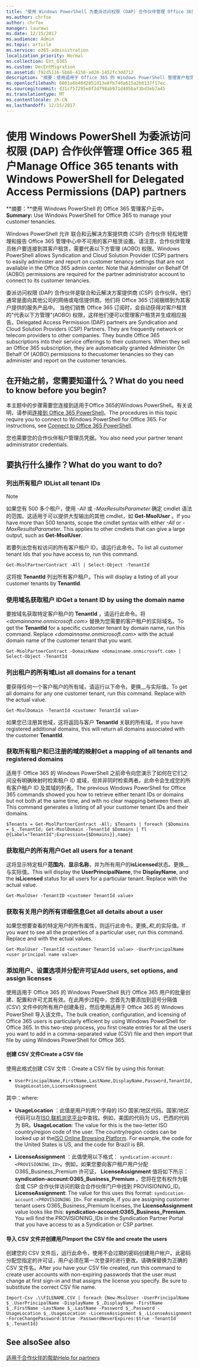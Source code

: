 ```yaml
---
title: "使用 Windows PowerShell 为委派访问权限 (DAP) 合作伙伴管理 Office 365 租户"
ms.author: chrfox
author: chrfox
manager: laurawi
ms.date: 12/15/2017
ms.audience: Admin
ms.topic: article
ms.service: o365-administration
localization_priority: Normal
ms.collection: Ent_O365
ms.custom: DecEntMigration
ms.assetid: f92d5116-5b66-4150-ad20-1452fc3dd712
description: "摘要：使用适用于 Office 365 的 Windows PowerShell 管理客户租赁。"
ms.openlocfilehash: 6001a6b40d2851d13e8fb74da615a2b8137f17ec
ms.sourcegitcommit: d31cf57295e8f3d798ab971d405baf3bd3eb7a45
ms.translationtype: MT
ms.contentlocale: zh-CN
ms.lasthandoff: 12/15/2017
---
```

# <a name="manage-office-365-tenants-with-windows-powershell-for-delegated-access-permissions-dap-partners"></a><span data-ttu-id="f966d-103">使用 Windows PowerShell 为委派访问权限 (DAP) 合作伙伴管理 Office 365 租户</span><span class="sxs-lookup"><span data-stu-id="f966d-103">Manage Office 365 tenants with Windows PowerShell for Delegated Access Permissions (DAP) partners</span></span>

 <span data-ttu-id="f966d-104">**摘要：**使用 Windows PowerShell 的 Office 365 管理客户云中。</span><span class="sxs-lookup"><span data-stu-id="f966d-104">**Summary:** Use Windows PowerShell for Office 365 to manage your customer tenancies.</span></span>
  
<span data-ttu-id="f966d-p101">Windows PowerShell 允许 联合和云解决方案提供商 (CSP) 合作伙伴 轻松地管理和报告 Office 365 管理中心中不可用的客户租赁设置。请注意，合作伙伴管理员帐户要连接到其客户租赁，需要代表以下方管理 (AOBO) 权限。</span><span class="sxs-lookup"><span data-stu-id="f966d-p101">Windows PowerShell allows Syndication and Cloud Solution Provider (CSP) partners to easily administer and report on customer tenancy settings that are not available in the Office 365 admin center. Note that Administer on Behalf Of (AOBO) permissions are required for the partner administrator account to connect to its customer tenancies.</span></span>
  
<span data-ttu-id="f966d-p102">委派访问权限 (DAP) 合作伙伴是联合和云解决方案提供商 (CSP) 合作伙伴。他们通常是面向其他公司的网络或电信提供商。他们将 Office 365 订阅捆绑到为其客户提供的服务产品中。 当他们销售 Office 365 订阅时，会自动获得对客户租赁的"代表以下方管理"(AOBO) 权限，这样他们便可以管理客户租赁并生成相应报告。</span><span class="sxs-lookup"><span data-stu-id="f966d-p102">Delegated Access Permission (DAP) partners are Syndication and Cloud Solution Providers (CSP) Partners. They are frequently network or telecom providers to other companies. They bundle Office 365 subscriptions into their service offerings to their customers. When they sell an Office 365 subscription, they are automatically granted Administer On Behalf Of (AOBO) permissions to thecustomer tenancies so they can administer and report on the customer tenancies.</span></span>
## <a name="what-do-you-need-to-know-before-you-begin"></a><span data-ttu-id="f966d-111">在开始之前，您需要知道什么？</span><span class="sxs-lookup"><span data-stu-id="f966d-111">What do you need to know before you begin?</span></span>

<span data-ttu-id="f966d-p103">本主题中的步骤需要您连接到适用于Office 365的Windows PowerShell。有关说明，请参阅[连接到 Office 365 PowerShell](connect-to-office-365-powershell.md)。</span><span class="sxs-lookup"><span data-stu-id="f966d-p103">The procedures in this topic require you to connect to Windows PowerShell for Office 365. For instructions, see [Connect to Office 365 PowerShell](connect-to-office-365-powershell.md).</span></span>
  
<span data-ttu-id="f966d-114">您也需要您的合作伙伴租户管理员凭据。</span><span class="sxs-lookup"><span data-stu-id="f966d-114">You also need your partner tenant administrator credentials.</span></span>
  
## <a name="what-do-you-want-to-do"></a><span data-ttu-id="f966d-115">要执行什么操作？</span><span class="sxs-lookup"><span data-stu-id="f966d-115">What do you want to do?</span></span>

### <a name="list-all-tenant-ids"></a><span data-ttu-id="f966d-116">列出所有租户 ID</span><span class="sxs-lookup"><span data-stu-id="f966d-116">List all tenant IDs</span></span>

> [!NOTE]
> <span data-ttu-id="f966d-p104">如果您有 500 多个租户，使用  _-All_ 或 _-MaxResultsParameter_ 确定 cmdlet 语法的范围。这适用于可以提供大型输出的其他 cmdlet，如 **Get-MsolUser** 。</span><span class="sxs-lookup"><span data-stu-id="f966d-p104">If you have more than 500 tenants, scope the cmdlet syntax with either  _-All_ or _-MaxResultsParameter_. This applies to other cmdlets that can give a large output, such as **Get-MsolUser**.</span></span>
  
<span data-ttu-id="f966d-119">若要列出您有权访问的所有客户租户 ID，请运行此命令。</span><span class="sxs-lookup"><span data-stu-id="f966d-119">To list all customer tenant Ids that you have access to, run this command.</span></span>
  
```
Get-MsolPartnerContract -All | Select-Object -TenantId
```

<span data-ttu-id="f966d-120">这将按 **TenantId** 列出所有客户租户。</span><span class="sxs-lookup"><span data-stu-id="f966d-120">This will display a listing of all your customer tenants by **TenantId**.</span></span>
  
### <a name="get-a-tenant-id-by-using-the-domain-name"></a><span data-ttu-id="f966d-121">使用域名获取租户 ID</span><span class="sxs-lookup"><span data-stu-id="f966d-121">Get a tenant ID by using the domain name</span></span>

<span data-ttu-id="f966d-p105">要按域名获取特定客户租户的 **TenantId** ，请运行此命令。将 _<domainname.onmicrosoft.com>_ 替换为您需要的客户租户的实际域名。</span><span class="sxs-lookup"><span data-stu-id="f966d-p105">To get the **TenantId** for a specific customer tenant by domain name, run this command. Replace _<domainname.onmicrosoft.com>_ with the actual domain name of the customer tenant that you want.</span></span>
  
```
Get-MsolPartnerContract -DomainName <domainname.onmicrosoft.com> | Select-Object -TenantId
```

### <a name="list-all-domains-for-a-tenant"></a><span data-ttu-id="f966d-124">列出租户的所有域</span><span class="sxs-lookup"><span data-stu-id="f966d-124">List all domains for a tenant</span></span>

<span data-ttu-id="f966d-p106">要获得任何一个客户租户的所有域，请运行以下命令。更换_<customer TenantId value>_与实际值。</span><span class="sxs-lookup"><span data-stu-id="f966d-p106">To get all domains for any one customer tenant, run this command. Replace  _<customer TenantId value>_ with the actual value.</span></span>
  
```
Get-MsolDomain -TenantId <customer TenantId value>
```

<span data-ttu-id="f966d-127">如果您已注册其他域，这将返回与客户 **TenantId** 关联的所有域。</span><span class="sxs-lookup"><span data-stu-id="f966d-127">If you have registered additional domains, this will return all domains associated with the customer **TenantId**.</span></span>
  
### <a name="get-a-mapping-of-all-tenants-and-registered-domains"></a><span data-ttu-id="f966d-128">获取所有租户和已注册的域的映射</span><span class="sxs-lookup"><span data-stu-id="f966d-128">Get a mapping of all tenants and registered domains</span></span>

<span data-ttu-id="f966d-p107">适用于 Office 365 的 Windows PowerShell 之前命令向您演示了如何在它们之间没有明确映射时检索租户 ID 或域，但并非同时检索两者。此命令会生成您的所有客户租户 ID 及其域的列表。</span><span class="sxs-lookup"><span data-stu-id="f966d-p107">The previous Windows PowerShell for Office 365 commands showed you how to retrieve either tenant IDs or domains but not both at the same time, and with no clear mapping between them all. This command generates a listing of all your customer tenant IDs and their domains.</span></span>
  
```
$Tenants = Get-MsolPartnerContract -All; $Tenants | foreach {$Domains = $_.TenantId; Get-MsolDomain -TenantId $Domains | fl @{Label="TenantId";Expression={$Domains}},name}
```

### <a name="get-all-users-for-a-tenant"></a><span data-ttu-id="f966d-131">获取租户的所有用户</span><span class="sxs-lookup"><span data-stu-id="f966d-131">Get all users for a tenant</span></span>

<span data-ttu-id="f966d-p108">这将显示特定租户**范围内**，**显示名称**，并为所有用户的**isLicensed**状态。更换_<customer TenantId value>_与实际值。</span><span class="sxs-lookup"><span data-stu-id="f966d-p108">This will display the **UserPrincipalName**, the **DisplayName**, and the **isLicensed** status for all users for a particular tenant. Replace _<customer TenantId value>_ with the actual value.</span></span>
  
```
Get-MsolUser -TenantID <customer TenantId value>
```

### <a name="get-all-details-about-a-user"></a><span data-ttu-id="f966d-134">获取有关用户的所有详细信息</span><span class="sxs-lookup"><span data-stu-id="f966d-134">Get all details about a user</span></span>

<span data-ttu-id="f966d-p109">如果您想要查看的特定用户的所有属性，则运行此命令。更换_<customer TenantId value>_和_<user principal name value>_的实际值。</span><span class="sxs-lookup"><span data-stu-id="f966d-p109">If you want to see all the properties of a particular user, run this command. Replace  _<customer TenantId value>_ and _<user principal name value>_ with the actual values.</span></span>
  
```
Get-MsolUser -TenantId <customer TenantId value> -UserPrincipalName <user principal name value>
```

### <a name="add-users-set-options-and-assign-licenses"></a><span data-ttu-id="f966d-137">添加用户、设置选项并分配许可证</span><span class="sxs-lookup"><span data-stu-id="f966d-137">Add users, set options, and assign licenses</span></span>

<span data-ttu-id="f966d-p110">使用适用于 Office 365 的 Windows PowerShell 执行 Office 365 用户的批量创建、配置和许可尤其有效。在此两步过程中，您首先为要添加到逗号分隔值 (CSV) 文件中的所有用户创建条目，然后使用适用于 Office 365 的 Windows PowerShell 导入该文件。</span><span class="sxs-lookup"><span data-stu-id="f966d-p110">The bulk creation, configuration, and licensing of Office 365 users is particularly efficient by using Windows PowerShell for Office 365. In this two-step process, you first create entries for all the users you want to add in a comma-separated value (CSV) file and then import that file by using Windows PowerShell for Office 365.</span></span> 
  
#### <a name="create-a-csv-file"></a><span data-ttu-id="f966d-140">创建 CSV 文件</span><span class="sxs-lookup"><span data-stu-id="f966d-140">Create a CSV file</span></span>

<span data-ttu-id="f966d-141">使用此格式创建 CSV 文件：</span><span class="sxs-lookup"><span data-stu-id="f966d-141">Create a CSV file by using this format:</span></span>
  
-  `UserPrincipalName,FirstName,LastName,DisplayName,Password,TenantId,UsageLocation,LicenseAssignment`
    
<span data-ttu-id="f966d-142">其中：</span><span class="sxs-lookup"><span data-stu-id="f966d-142">where:</span></span>
  
- <span data-ttu-id="f966d-p111">**UsageLocation** ：此值是用户的两个字母的 ISO 国家/地区代码。国家/地区代码可以在[ISO 联机浏览平台](https://go.microsoft.com/fwlink/p/?LinkId=532703)中查找。例如，美国的代码为 US，巴西的代码为 BR。</span><span class="sxs-lookup"><span data-stu-id="f966d-p111">**UsageLocation**: The value for this is the two-letter ISO country/region code of the user. The country/region codes can be looked up at the[ISO Online Browsing Platform](https://go.microsoft.com/fwlink/p/?LinkId=532703). For example, the code for the United States is US, and the code for Brazil is BR.</span></span> 
    
- <span data-ttu-id="f966d-p112">**LicenseAssignment** ：此值使用以下格式： `syndication-account:<PROVISIONING_ID>`。例如，如果您要向客户租户用户分配 O365_Business_Premium 许可证， **LicenseAssignment** 值将如下所示： **syndication-account:O365_Business_Premium** 。您将在您有权作为联合或 CSP 合作伙伴访问的联合合作伙伴门户中找到 PROVISIONING_ID。</span><span class="sxs-lookup"><span data-stu-id="f966d-p112">**LicenseAssignment**: The value for this uses this format: `syndication-account:<PROVISIONING_ID>`. For example, if you are assigning customer tenant users O365_Business_Premium licenses, the **LicenseAssignment** value looks like this: **syndication-account:O365_Business_Premium**. You will find the PROVISIONING_IDs in the Syndication Partner Portal that you have access to as a Syndication or CSP partner.</span></span>
    
#### <a name="import-the-csv-file-and-create-the-users"></a><span data-ttu-id="f966d-149">导入 CSV 文件并创建用户</span><span class="sxs-lookup"><span data-stu-id="f966d-149">Import the CSV file and create the users</span></span>

<span data-ttu-id="f966d-p113">创建您的 CSV 文件后，运行此命令，使用不会过期的密码创建用户帐户。此密码分配您指定的许可证，用户必须在第一次登录时进行更改。请确保替换为正确的 CSV 文件名。</span><span class="sxs-lookup"><span data-stu-id="f966d-p113">After you have your CSV file created, run this command to create user accounts with non-expiring passwords that the user must change at first sign-in and that assigns the license you specify. Be sure to substitute the correct CSV file name.</span></span>
  
```
Import-Csv .\\FILENAME.CSV | foreach {New-MsolUser -UserPrincipalName $_.UserPrincipalName -DisplayName $_.DisplayName -FirstName $_.FirstName -LastName $_.LastName -Password $_.Password -UsageLocation $_.UsageLocation -LicenseAssignment $_.LicenseAssignment -ForceChangePassword:$true -PasswordNeverExpires:$true -TenantId $_.TenantId}
```

## <a name="see-also"></a><span data-ttu-id="f966d-152">See also</span><span class="sxs-lookup"><span data-stu-id="f966d-152">See also</span></span>

#### 

[<span data-ttu-id="f966d-153">适用于合作伙伴的帮助</span><span class="sxs-lookup"><span data-stu-id="f966d-153">Help for partners</span></span>](https://go.microsoft.com/fwlink/p/?LinkId=533477)

